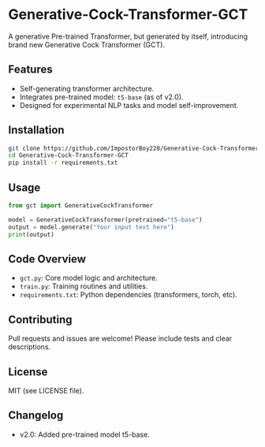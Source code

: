 # Generative-Cock-Transformer-GCT

A generative Pre-trained Transformer, but generated by itself, introducing brand new Generative Cock Transformer (GCT).

## Features

- Self-generating transformer architecture.
- Integrates pre-trained model: `t5-base` (as of v2.0).
- Designed for experimental NLP tasks and model self-improvement.

## Installation

```bash
git clone https://github.com/ImpostorBoy228/Generative-Cock-Transformer-GCT.git
cd Generative-Cock-Transformer-GCT
pip install -r requirements.txt
```

## Usage

```python
from gct import GenerativeCockTransformer

model = GenerativeCockTransformer(pretrained="t5-base")
output = model.generate("Your input text here")
print(output)
```

## Code Overview

- `gct.py`: Core model logic and architecture.
- `train.py`: Training routines and utilities.
- `requirements.txt`: Python dependencies (transformers, torch, etc).

## Contributing

Pull requests and issues are welcome! Please include tests and clear descriptions.

## License

MIT (see LICENSE file).

## Changelog

- v2.0: Added pre-trained model t5-base.
